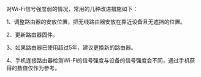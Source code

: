 对Wi-Fi信号强度弱的情况，常用的几种改进措施如下：

1、调整路由器的安放位置，把无线路由器安放在靠近设备且无遮挡的位置。

2、更新路由器固件。

3、如果路由器已使用超过5年，建议更换新的路由器。

4、手机连接路由器检测Wi-Fi的信号强度与设备的信号强度会不同，通过手机获得的数值仅作为参考。
